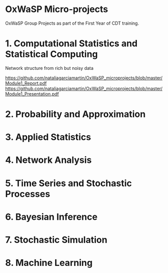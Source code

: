 # OxWaSP Micro-projects
OxWaSP Group Projects as part of the First Year of CDT training.


# 1. Computational Statistics and Statistical Computing
Network structure from rich but noisy data

https://github.com/nataliagarciamartin/OxWaSP_microprojects/blob/master/Module1_Report.pdf
https://github.com/nataliagarciamartin/OxWaSP_microprojects/blob/master/Module1_Presentation.pdf

# 2. Probability and Approximation


# 3. Applied Statistics


# 4. Network Analysis


# 5. Time Series and Stochastic Processes


# 6. Bayesian Inference


# 7. Stochastic Simulation


# 8. Machine Learning

